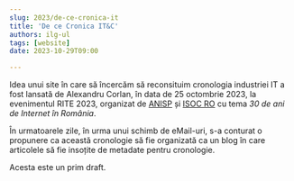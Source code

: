 ```yaml
---
slug: 2023/de-ce-cronica-it
title: 'De ce Cronica IT&C'
authors: ilg-ul
tags: [website]
date: 2023-10-29T09:00

---
```


Idea unui site în care să încercăm să reconsituim cronologia industriei IT
a fost lansată
de Alexandru Corlan, în data de 25 octombrie 2023, la evenimentul RITE 2023,
organizat de [ANISP](https://anisp.ro/) și [ISOC RO](https://www.internetsociety.ro/)
cu tema _30 de ani de Internet în România_.

În urmatoarele zile, în urma unui schimb de eMail-uri, s-a conturat o propunere
ca această cronologie să fie organizată ca un blog în care articolele să fie
insoțite de metadate pentru cronologie.

Acesta este un prim draft.
